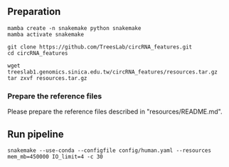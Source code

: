 ## Preparation
```
mamba create -n snakemake python snakemake
mamba activate snakemake

git clone https://github.com/TreesLab/circRNA_features.git
cd circRNA_features

wget treeslab1.genomics.sinica.edu.tw/circRNA_features/resources.tar.gz
tar zxvf resources.tar.gz
```

### Prepare the reference files
Please prepare the reference files described in "resources/README.md".


## Run pipeline
```
snakemake --use-conda --configfile config/human.yaml --resources mem_mb=450000 IO_limit=4 -c 30
```
